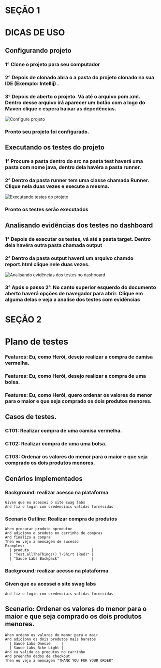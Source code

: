 # SEÇÃO 1


# DICAS DE USO

## **Configurando projeto**
### 1° Clone o projeto para seu computador
### 2° Depois de clonado abra o a pasta do projeto clonado na sua IDE (Exemplo: Intellij) .
### 3° Depois de aberto o projeto. Vá até o arquivo pom.xml. Dentro desse arquivo  irá aparecer um botão com a logo do Maven clique e espera baixar as depedências.
![Configure projeto](https://lh3.googleusercontent.com/XxTkC5fm1R6KGL4Qn-2HRwMOIersUtykQmYGnyPMLWH7BvIm2s2pnfiF2kvBNriObBaidXrRI9IJpR4nDfrIpVose2ZUqzVLqWKddAFF7idddYnUe7gkBdhYqm_GyNyZarLJjdss1t8L09V66RBceV7ZuYB7tM3Dh9YHKTIH-Hs3WrmBc2ujtRlwWisqSIHLxiQRxOGpcBncieKyLZa3VnXdYA7gJyBGlEPjuJ0s1d5fxs-Q3d5kPCsyOIVfJr_FVq9dmiRFaMGY6rj4XhPAqs0-zwLKKHdk0ZZsuwSSuSZHj7knYbIAfpTXbp2KcXmUG3ohFuk9PdJdYyV0IkgbMFWEwUjogHxTa4tS9z6Di33vUr5_rmilvxO3NIRJdhrIcwCcMWl6rp9OwgjzlvnQsXtGaOhpQAmXrC_WHqDZsBwQVTlATwW7B9ESx4lyNHklhm_zKCTsykEz0OpBGr_eZIphH3y2TML2Bx4jvwO0Cazc8P_NQoWJ6eRN8Cx3ir4zXHJLa6dKYy6OBgzpXahUdz48XphhJ6tRkkZqhJZeN8xpNnUFiszhY3RXxiwy-_vCRaQSYhA-8Ht_Wtq4V1T68wAgZXv67mRsGmi-oLOwuB1GGyZIKifK0MFpmElRqxKn7uJL-5v2fS4DlBeG7usOlouP85rjXXHDNWxmP9uGR4r9FlOdIvJUSp9erSvhiL5fSCJlvh-r8WlvV0XgBuQxceB7oe3I-YR0pHPrAmZ16zixpixZ4u5i8M2YEgSp44LnoDdUpDQ5_V6fgJzYfVPDrUMq0uyxjt5EibdQOrmb1KlE7R4urM9RTo23aSTo1dOUEAlwUixIEEmUPApKPLBoUgSAbxxk89H48rujCNYOP3AIvlOAEWLO_pkFv5Xdx2W0Oxf0CEmc5p59goxhveODj5WIPbNTILKw-rFueu495-WZ=w246-h185-no?authuser=0)


### Pronto seu projeto foi configurado.


## **Executando os testes do projeto**

### 1° Procure a pasta dentro do src na pasta test haverá uma pasta com nome java, dentro dela havéra a pasta runner.
### 2° Dentro da pasta runner tem uma classe chamada Runner. Clique nela duas vezes e execute a mesma.
![Executando testes do projeto](https://lh3.googleusercontent.com/EnIir_Q-DGyzfCLtk_AkmZyQeCJoM2V_Ko5iDmLijsx_9M2Czn_cY7yydrW-DAINdqGo4_nhZeHWPkx6-zK3rT4zT0qZRWvtgoftlL1uSGnVfZy2E7aKSq9d2x506uvMLo4kbMdXp3AdzDP7fAQ3a1jYmcxQZQCIkeVncghGpx8dcNmsJQFIL0HwGupSJ88eSHSmeM_1b8stuZ4aTYI91YG9_qEDfInuyd4r9DQHfXNfEOnGWkw7AfdLlYgMzDm1-5HGU39RBvhws4ZstQMXhQ9T2lrmqDoiGwg47GuKAxMRBd5MKcjAMPfV5jGqESyzKTNpy8rspfMMF5C0douyI1TpSJMREvuP_CsNTTLBu0H-gkQU72BMOww5FJUZ3X1V4jCaH0uY9NXBAJLiXhfRjJIQ2s-0IJGc_3NsJ1wK22GADjiQmafHbeE3HVsU4WA003q0nxwSLB8hyC_mCGo4bZ8w-940emdmEUoSkO6rnTgl8cm3kNMjKgz72n9_WaoKZBgY1M2O1kJS7KUpMijOl3oK1E0z3Y0XzgBPlkX0jQYsYyue2mhOfhe5qz_EOBD7D9UmXNxsoE7qJhC6o1dh8j3k7SU2LJL6HiZyACKzrnzoYBJU7GbeG8BcN19lFSeRUYqCUidApIMGZQi2MhQh5mWTA7L5YYes04GbXEORsOy38Vz-GjqmQs486VeCUDNAT2Zi3yD8wBIn6erbmj061nDrKV5TxYTd4z8GM-MfxhCH36NUMdQpTUIgkSMolibxVaGI1vsMK3X2hzU_NTDGfjUvoVWsB_NbR53tIA8FeDlmI53ikRMLuDlIXbMNz7HBqnsRG0o0cGs2CGNUs3g-SZ3nF1Ty1ssJamAJO7H9F9D31ejeMN_3QobAkaZLw0aJM3ZYePe81r9VZwUw1sgfs8q2rllWMrHMKJUQhrwWwm-f=w247-h361-no?authuser=0)

### Pronto os testes serão executados



## **Analisando evidências dos testes no dashboard**

### 1° Depois de executar os testes, vá até a pasta target. Dentro dela havéra outra pasta chamada output
### 2° Dentro da pasta output haverá um arquivo chamdo report.html clique nele duas vezes.
![Analisando evidências dos testes no dashboard](https://lh3.googleusercontent.com/-KUyOcWmy8-qR-nigDI2vEIYwtjEYty2sF4PP5zw79C8m1xzV6kcaB_At6pMuRQzN9NXzNEt3Ki4cwe4uWamkRHeLzIKNU4dh3hXbp4FZxjoPswXeazcHBaYhCBt5XYSadgu_8DLw_4MJXVx_jHr-qs_4Zg8pT5MKMnr56cLkFJVp7P7DNTF5788hCcP7qOhJvImf8Fzl9mV_W-ZQ1gJ0EtjiJvIkXyx_r1x_mcvPEIpgkyLZk9zm6AsbSGel3pF-mJ1zpSEF8f3AvQFzbnG6hjC2aLUyQ9C82KeIP17mXG9GfPT_Cqaen4Ub4O72nc6qqcssROs3rjnOcFm59y2hhnygvp27TVz4SlIM4OD_uLrmLX6H5mzhh88pJCuTB7B1Gmvbt8A367NB3RJc6rwuWbQ1K9uK6w4dUJ_fUrI55jk8Nn9waF47HRu2C58jAe44KApXvdAfrYaSgdZaZ6frWOCVdGf1tKOmfZ3G9D5JNgK0D--ssq1jfee6-_2W9IrSc8CNgyQm50sHWz8c0DqlBhcFfzt4DZuxwh2ILnnZL2qGsbFGp-zLheQxNmIqdm57NcrV3QIM_IOLkcp2aGc3nEv06GW6lOVa8Oag2gtKvnO0xIUY2m4mzbyAIQbK-ZZIPDiquMy0uyHNgIcqBuYY3rIjQrsvR3qAlSufDQD8iQsliTcKDPOt6N1nREgS57DAFk63IiTuhDadztaxZrB4cL4osmM2Sdfnoi7JrXaOF2gNbU03LkcuwMDnGPOxEvRs7HZwD0OZFRyKLCDfyRvHIbAXZAHQuCOIAQRoS03WAtOzQ-Zw8qST3QH5M7IjG9c5WebuMK7TrGe0_MkxA6ef3qKOQOKmfRsazGw3b_VG2SQyW2-n-T-blIHiC1tiPzs40LSWUIswmKtT43aKQ0P08uzN1okuO7aLzJWk3cjXjrG=w245-h184-no?authuser=0)
### 3° Após o passo 2°. No canto superior esquerdo do documento aberto haverá opções de navegador para abrir. Clique em alguma delas e veja a analise dos testes com evidências




# SEÇÃO 2



# Plano de testes




### Features: Eu, como Herói, desejo realizar a compra de camisa vermelha.
### Features: Eu, como Herói, desejo realizar a compra de uma bolsa.
### Features: Eu, como Herói, quero ordenar os valores do menor para o maior e que seja comprado os dois produtos menores.






##  **Casos de testes**.



### CT01: Realizar compra de uma camisa vermelha.
### CT02: Realizar compra de uma uma bolsa.
### CT03: Ordenar os valores do menor para o maior e que seja comprado os dois produtos menores.



## **Cenários implementados**

### Background: realizar acesso na plataforma
    Given que eu acessei o site swag labs
    And fiz o login com credenciais validas fornecidas

### Scenario Outline: Realizar compra de produtos
    When procurar produto <produto>
    And adiciono o produto no carrinho de compras
    And finalizo a compra
    Then eu vejo a mensagem de sucesso
    Examples:
      | produto                             |
      | "Test.allTheThings() T-Shirt (Red)" |
      | "Sauce Labs Backpack"               |



### Background: realizar acesso na plataforma
### Given que eu acessei o site swag labs
    And fiz o login com credenciais validas fornecidas

## Scenario: Ordenar os valores do menor para o maior e que seja comprado os dois produtos menores.
    When ordeno os valores do menor para o mair
    And adiciono os dois produtos mais baratos
      | Sauce Labs Onesie     |
      | Sauce Labs Bike Light |
    And eu valido os produtos no carrinho
    And preencho dados de checkout
    Then eu vejo a mensagem "THANK YOU FOR YOUR ORDER"
    
    
    
    
    
    
